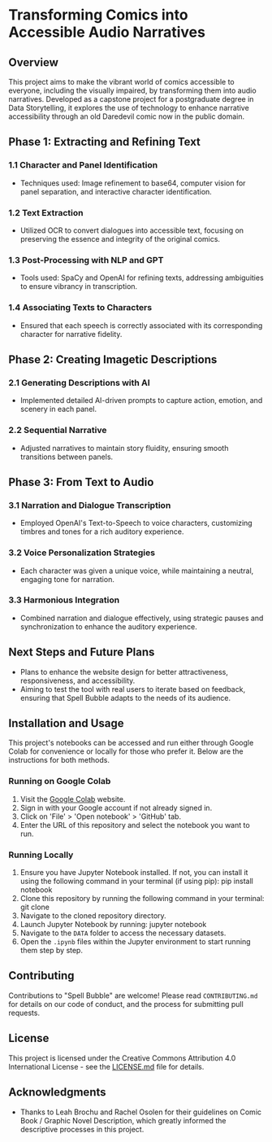 # Transforming Comics into Accessible Audio Narratives

## Overview
This project aims to make the vibrant world of comics accessible to everyone, including the visually impaired, by transforming them into audio narratives. Developed as a capstone project for a postgraduate degree in Data Storytelling, it explores the use of technology to enhance narrative accessibility through an old Daredevil comic now in the public domain.

## Phase 1: Extracting and Refining Text
### 1.1 Character and Panel Identification
- Techniques used: Image refinement to base64, computer vision for panel separation, and interactive character identification.
### 1.2 Text Extraction
- Utilized OCR to convert dialogues into accessible text, focusing on preserving the essence and integrity of the original comics.
### 1.3 Post-Processing with NLP and GPT
- Tools used: SpaCy and OpenAI for refining texts, addressing ambiguities to ensure vibrancy in transcription.
### 1.4 Associating Texts to Characters
- Ensured that each speech is correctly associated with its corresponding character for narrative fidelity.

## Phase 2: Creating Imagetic Descriptions
### 2.1 Generating Descriptions with AI
- Implemented detailed AI-driven prompts to capture action, emotion, and scenery in each panel.
### 2.2 Sequential Narrative
- Adjusted narratives to maintain story fluidity, ensuring smooth transitions between panels.

## Phase 3: From Text to Audio
### 3.1 Narration and Dialogue Transcription
- Employed OpenAI's Text-to-Speech to voice characters, customizing timbres and tones for a rich auditory experience.
### 3.2 Voice Personalization Strategies
- Each character was given a unique voice, while maintaining a neutral, engaging tone for narration.
### 3.3 Harmonious Integration
- Combined narration and dialogue effectively, using strategic pauses and synchronization to enhance the auditory experience.

## Next Steps and Future Plans
- Plans to enhance the website design for better attractiveness, responsiveness, and accessibility.
- Aiming to test the tool with real users to iterate based on feedback, ensuring that Spell Bubble adapts to the needs of its audience.

## Installation and Usage
This project's notebooks can be accessed and run either through Google Colab for convenience or locally for those who prefer it. Below are the instructions for both methods.

### Running on Google Colab
1. Visit the [Google Colab](https://colab.research.google.com/) website.
2. Sign in with your Google account if not already signed in.
3. Click on 'File' > 'Open notebook' > 'GitHub' tab.
4. Enter the URL of this repository and select the notebook you want to run.

### Running Locally
1. Ensure you have Jupyter Notebook installed. If not, you can install it using the following command in your terminal (if using pip): pip install notebook
2. Clone this repository by running the following command in your terminal: git clone <URL-of-this-repository>
3. Navigate to the cloned repository directory.
4. Launch Jupyter Notebook by running: jupyter notebook
5. Navigate to the `DATA` folder to access the necessary datasets.
6. Open the `.ipynb` files within the Jupyter environment to start running them step by step.

## Contributing
Contributions to "Spell Bubble" are welcome! Please read `CONTRIBUTING.md` for details on our code of conduct, and the process for submitting pull requests.

## License
This project is licensed under the Creative Commons Attribution 4.0 International License - see the [LICENSE.md](https://github.com/luananova/Transforming-Comics-into-Accessible-Audio-Narratives/blob/main/LICENSE.md) file for details.

## Acknowledgments
- Thanks to Leah Brochu and Rachel Osolen for their guidelines on Comic Book / Graphic Novel Description, which greatly informed the descriptive processes in this project.
